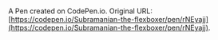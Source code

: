 # 

A Pen created on CodePen.io. Original URL: [https://codepen.io/Subramanian-the-flexboxer/pen/rNEyajj](https://codepen.io/Subramanian-the-flexboxer/pen/rNEyajj).

